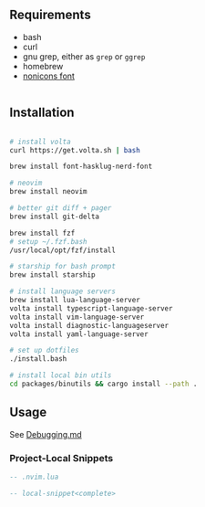 ## Requirements

- bash
- curl
- gnu grep, either as `grep` or `ggrep`
- homebrew
- [nonicons font](https://github.com/yamatsum/nonicons/blob/master/dist/nonicons.ttf)

```bash
```

## Installation

```bash

# install volta
curl https://get.volta.sh | bash

brew install font-hasklug-nerd-font

# neovim
brew install neovim

# better git diff + pager
brew install git-delta

brew install fzf
# setup ~/.fzf.bash
/usr/local/opt/fzf/install

# starship for bash prompt
brew install starship

# install language servers
brew install lua-language-server
volta install typescript-language-server
volta install vim-language-server
volta install diagnostic-languageserver
volta install yaml-language-server

# set up dotfiles
./install.bash

# install local bin utils
cd packages/binutils && cargo install --path .
```

## Usage

See [Debugging.md](./Debugging.md)

### Project-Local Snippets

```lua
-- .nvim.lua

-- local-snippet<complete>
```


